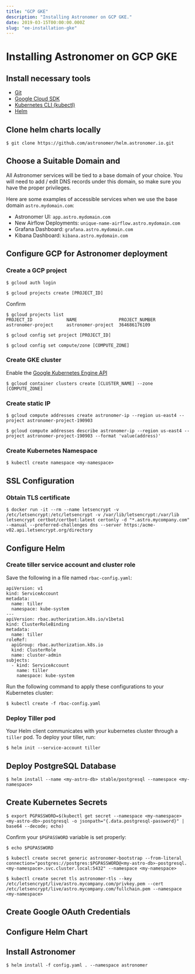 ```yaml
---
title: "GCP GKE"
description: "Installing Astronomer on GCP GKE."
date: 2019-03-15T00:00:00.000Z
slug: "ee-installation-gke"
---
```


# Installing Astronomer on GCP GKE
## Install necessary tools
* [Git](https://git-scm.com/book/en/v2/Getting-Started-Installing-Git)
* [Google Cloud SDK](https://cloud.google.com/sdk/install)
* [Kubernetes CLI (kubectl)](https://kubernetes.io/docs/tasks/tools/install-kubectl/)
* [Helm](https://docs.helm.sh/using_helm/#installing-helm)

## Clone helm charts locally
    $ git clone https://github.com/astronomer/helm.astronomer.io.git
## Choose a Suitable Domain and 
All Astronomer services will be tied to a base domain of your choice. You will need to add / edit DNS records under this domain, so make sure you have the proper privileges.

Here are some examples of accessible services when we use the base domain `astro.mydomain.com`:
* Astronomer UI: `app.astro.mydomain.com`
* New Airflow Deployments: `unique-name-airflow.astro.mydomain.com`
* Grafana Dashboard: `grafana.astro.mydomain.com`
* Kibana Dashboard: `kibana.astro.mydomain.com`



<!-- screenshot -->

## Configure GCP for Astronomer deployment
### Create a GCP project
```
$ gcloud auth login
```

```
$ gcloud projects create [PROJECT_ID]
```

Confirm
```
$ gcloud projects list
PROJECT_ID             NAME                PROJECT_NUMBER
astronomer-project     astronomer-project  364686176109
```

```
$ gcloud config set project [PROJECT_ID]
```

```
$ gcloud config set compute/zone [COMPUTE_ZONE]
```

### Create GKE cluster
Enable the [Google Kubernetes Engine API](https://console.cloud.google.com/apis/library/container.googleapis.com?q=kubernetes%20engine)

<!-- screenshot -->

```
$ gcloud container clusters create [CLUSTER_NAME] --zone [COMPUTE_ZONE]
```

### Create static IP
```
$ gcloud compute addresses create astronomer-ip --region us-east4 --project astronomer-project-190903
```

```
$ gcloud compute addresses describe astronomer-ip --region us-east4 --project astronomer-project-190903 --format 'value(address)'
```

### Create Kubernetes Namespace
```
$ kubectl create namespace <my-namespace>
```
## SSL Configuration
### Obtain TLS certificate
```
$ docker run -it --rm --name letsencrypt -v /etc/letsencrypt:/etc/letsencrypt -v /var/lib/letsencrypt:/var/lib letsencrypt certbot/certbot:latest certonly -d "*.astro.mycompany.com" --manual --preferred-challenges dns --server https:/acme-v02.api.letsencrypt.org/directory
```

## Configure Helm
### Create tiller service account and cluster role
Save the following in a file named `rbac-config.yaml`:
```
apiVersion: v1
kind: ServiceAccount
metadata:
  name: tiller
  namespace: kube-system
---
apiVersion: rbac.authorization.k8s.io/v1beta1
kind: ClusterRoleBinding
metadata:
  name: tiller
roleRef:
  apiGroup: rbac.authorization.k8s.io
  kind: ClusterRole
  name: cluster-admin
subjects:
  - kind: ServiceAccount
    name: tiller
    namespace: kube-system
```

Run the following command to apply these configurations to your Kubernetes cluster:
```
$ kubectl create -f rbac-config.yaml
```

### Deploy Tiller pod
Your Helm client communicates with your kubernetes cluster through a `tiller` pod.  To deploy your tiller, run:
```
$ helm init --service-account tiller
```

## Deploy PostgreSQL Database
```
$ helm install --name <my-astro-db> stable/postgresql --namespace <my-namespace>
```

## Create Kubernetes Secrets
```
$ export PGPASSWORD=$(kubectl get secret --namespace <my-namespace> <my-astro-db>-postgresql -o jsonpath="{.data.postgresql-password}" | base64 --decode; echo)
```

Confirm your `$PGPASSWORD` variable is set properly:
```
$ echo $PGPASSWORD
```

```
$ kubectl create secret generic astronomer-bootstrap --from-literal connection="postgres://postgres:$PGPASSWORD@<my-astro-db>-postgresql.<my-namespace>.svc.cluster.local:5432" --namespace <my-namespace>
```

```
$ kubectl create secret tls astronomer-tls --key /etc/letsencrypt/live/astro.mycompany.com/privkey.pem --cert /etc/letsencrypt/live/astro.mycompany.com/fullchain.pem --namespace <my-namespace>
```

## Create Google OAuth Credentials
## Configure Helm Chart
## Install Astronomer
```
$ helm install -f config.yaml . --namespace astronomer
```
